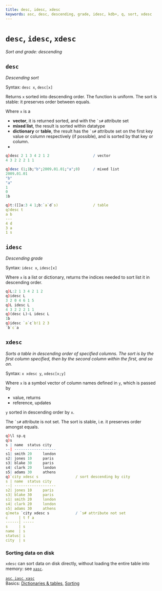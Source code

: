 ```yaml
---
title: desc, idesc, xdesc
keywords: asc, desc, descending, grade, idesc, kdb+, q, sort, xdesc
---
```


# `desc`, `idesc`, `xdesc`

_Sort and grade: descending_



## `desc`

_Descending sort_

Syntax: `desc x`, `desc[x]`

Returns `x` sorted into descending order. 
The function is uniform.
The sort is stable: it preserves order between equals. 

Where `x` is a

-   **vector**, it is returned sorted, and with the `` `s# `` attribute set
-   **mixed list**, the result is sorted within datatype
-   **dictionary** or **table**, the result has the `` `s# `` attribute set on the first key value or column respectively (if possible), and is sorted by that key or column.
-   
```q
q)desc 2 1 3 4 2 1 2                    / vector
4 3 2 2 2 1 1

q)desc (1;1b;"b";2009.01.01;"a";0)      / mixed list
2009.01.01
"b"
"a"
1
0
1b

q)t:([]a:3 4 1;b:`a`d`s)                / table
q)desc t
a b
---
4 d
3 a
1 s
```


## `idesc`

_Descending grade_

Syntax: `idesc x`, `idesc[x]`

Where `x` is a list or dictionary,  returns the indices needed to sort list it in descending order. 

```q
q)L:2 1 3 4 2 1 2
q)idesc L
3 2 0 4 6 1 5
q)L idesc L
4 3 2 2 2 1 1
q)(desc L)~L idesc L
1b
q)idesc `a`c`b!1 2 3
`b`c`a
```



## `xdesc`

_Sorts a table in descending order of specified columns. 
The sort is by the first column specified, then by the second column within the first, and so on._

Syntax: `x xdesc y`, `xdesc[x;y]`

Where `x` is a symbol vector of column names defined in `y`, which is passed by

-   value, returns
-   reference, updates 

`y` sorted in descending order by `x`. 

The `` `s# `` attribute is not set.
The sort is stable, i.e. it preserves order amongst equals.

```q
q)\l sp.q
q)s
s | name  status city
--| -------------------
s1| smith 20     london
s2| jones 10     paris
s3| blake 30     paris
s4| clark 20     london
s5| adams 30     athens
q)`city xdesc s                 / sort descending by city
s | name  status city
--| -------------------
s2| jones 10     paris
s3| blake 30     paris
s1| smith 20     london
s4| clark 20     london
s5| adams 30     athens
q)meta `city xdesc s            / `s# attribute not set
c     | t f a
------| -----
s     | s
name  | s
status| i
city  | s
```


### Sorting data on disk

`xdesc` can sort data on disk directly, without loading the entire table into memory: see [`xasc`](asc.md#sorting-data-on-disk).


<i class="far fa-hand-point-right"></i>
[`asc`, `iasc`, `xasc`](asc.md)  
Basics: [Dictionaries & tables](../basics/dictsandtables.md),
[Sorting](../basics/sort.md)

